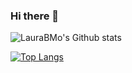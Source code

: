 ### Hi there 👋

<!--
- 🔭 I’m currently working on CRNT.jl a suit of functions to study reaction networks.
- 🌱 I’m currently learning CRNT :)
- 👯 I’m looking to collaborate on many things, ask me about it!
- 📫 How to reach me: brust at math dot ku dot dk
- 😄 Pronouns: she/her

**LauraBMo/LauraBMo** is a ✨ _special_ ✨ repository because its `README.md` (this file) appears on your GitHub profile.

Here are some ideas to get you started:

- 🔭 I’m currently working on CRNT.jl a suit of functions to study reaction networks.
- 🌱 I’m currently learning CRNT :)
- 👯 I’m looking to collaborate on many things, ask me about it!
- 🤔 I’m looking for help with a function to convert polynomilas between DynamicalPolynomials.jl and AbstractAlgebra.jl
- 📫 How to reach me: brust at math dot ku dot dk
- 😄 Pronouns: she/her
-->

![LauraBMo's Github stats](https://github-readme-stats.vercel.app/api?username=LauraBMo&show_icons=true&theme=solarized-dark&line_height=27&count_private=true&include_all_commits=true)

[![Top Langs](https://github-readme-stats.vercel.app/api/top-langs/?username=LauraBMo&layout=compact)](https://github.com/anuraghazra/github-readme-stats)
